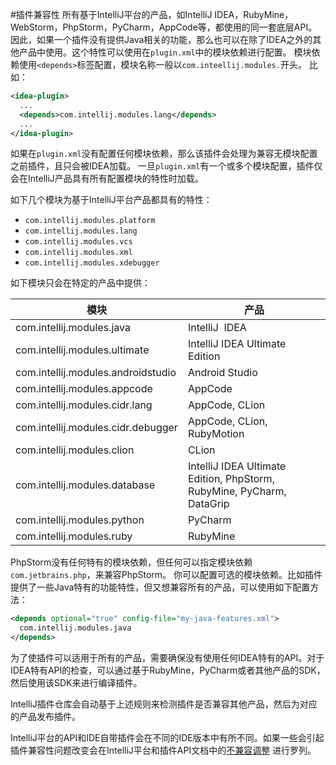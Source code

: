 #插件兼容性
所有基于IntelliJ平台的产品，如IntelliJ IDEA，RubyMine，WebStorm，PhpStorm，PyCharm，AppCode等，都使用的同一套底层API。因此，如果一个插件没有提供Java相关的功能，那么也可以在除了IDEA之外的其他产品中使用。这个特性可以使用在`plugin.xml`中的模块依赖进行配置。
模块依赖使用`<depends>`标签配置，模块名称一般以`com.inteellij.modules.`开头。
比如：

```xml
<idea-plugin>
  ...
  <depends>com.intellij.modules.lang</depends>
  ...
</idea-plugin>
```
如果在`plugin.xml`没有配置任何模块依赖，那么该插件会处理为兼容无模块配置之前插件，且只会被IDEA加载。
一旦`plugin.xml`有一个或多个模块配置，插件仅会在IntelliJ产品具有所有配置模块的特性时加载。

如下几个模块为基于IntelliJ平台产品都具有的特性：
* `com.intellij.modules.platform`
* `com.intellij.modules.lang`
* `com.intellij.modules.vcs`
* `com.intellij.modules.xml`
* `com.intellij.modules.xdebugger`

如下模块只会在特定的产品中提供：

| 模块 | 产品 |
| --- | --- |
| com.intellij.modules.java | IntelliJ  IDEA  |
| com.intellij.modules.ultimate|IntelliJ IDEA Ultimate Edition|
|com.intellij.modules.androidstudio|Android Studio|
|com.intellij.modules.appcode|AppCode|
|com.intellij.modules.cidr.lang|AppCode, CLion|
|com.intellij.modules.cidr.debugger|AppCode, CLion, RubyMotion|
|com.intellij.modules.clion|CLion|
|com.intellij.modules.database|IntelliJ IDEA Ultimate Edition, PhpStorm, RubyMine, PyCharm, DataGrip|
|com.intellij.modules.python	|PyCharm|
|com.intellij.modules.ruby	|RubyMine|

PhpStorm没有任何特有的模块依赖，但任何可以指定模块依赖`com.jetbrains.php`，来兼容PhpStorm。
你可以配置可选的模块依赖。比如插件提供了一些Java特有的功能特性，但又想兼容所有的产品，可以使用如下配置方法：

```xml
<depends optional="true" config-file="my-java-features.xml">
  com.intellij.modules.java
</depends>
```
为了使插件可以适用于所有的产品，需要确保没有使用任何IDEA特有的API。对于IDEA特有API的检查，可以通过基于RubyMine，PyCharm或者其他产品的SDK，然后使用该SDK来进行编译插件。

IntelliJ插件仓库会自动基于上述规则来检测插件是否兼容其他产品，然后为对应的产品发布插件。

IntelliJ平台的API和IDE自带插件会在不同的IDE版本中有所不同。如果一些会引起插件兼容性问题改变会在IntelliJ平台和插件API文档中的[不兼容调整](/reference_guide/api_changes_list.md) 进行罗列。



